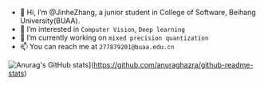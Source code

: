 - 👋 Hi, I’m @JinheZhang, a junior student in College of Software, Beihang University(BUAA). 
- 👀 I’m interested in `Computer Vision`, `Deep learning`
- 🌱 I’m currently working on `mixed precision quantization`
- 📫 You can reach me at `277879201@buaa.edu.cn`


![Anurag's GitHub stats](https://github-readme-stats.vercel.app/api?username=AsukaCanDL&count_private=true)](https://github.com/anuraghazra/github-readme-stats)

<!---
JinheZhang/JinheZhang is a ✨ special ✨ repository because its `README.md` (this file) appears on your GitHub profile.
You can click the Preview link to take a look at your changes.
--->

